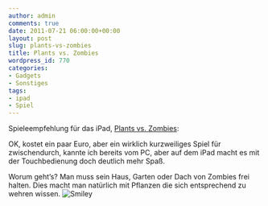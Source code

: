 ```yaml
---
author: admin
comments: true
date: 2011-07-21 06:00:00+00:00
layout: post
slug: plants-vs-zombies
title: Plants vs. Zombies
wordpress_id: 770
categories:
- Gadgets
- Sonstiges
tags:
- ipad
- Spiel
---
```


Spieleempfehlung für das iPad, [Plants vs. Zombies](http://itunes.apple.com/de/app/pflanzen-gegen-zombies/id350642635?mt=8): 

OK, kostet ein paar Euro, aber ein wirklich kurzweiliges Spiel für zwischendurch, kannte ich bereits vom PC, aber auf dem iPad macht es mit der Touchbedienung doch deutlich mehr Spaß.

Worum geht’s? Man muss sein Haus, Garten oder Dach von Zombies frei halten. Dies macht man natürlich mit Pflanzen die sich entsprechend zu wehren wissen. ![Smiley](http://andydunkel.net/assets/uploads/2011/07/wlEmoticon-smile4.png)
